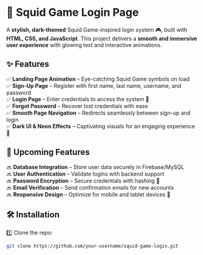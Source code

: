 # 🦑 Squid Game Login Page  

A **stylish, dark-themed** Squid Game-inspired login system 🎮, built with **HTML, CSS, and JavaScript**. This project delivers a **smooth and immersive user experience** with glowing text and interactive animations.  

## ✨ Features  

✅ **Landing Page Animation** – Eye-catching Squid Game symbols on load  
✅ **Sign-Up Page** – Register with first name, last name, username, and password  
✅ **Login Page** – Enter credentials to access the system 🔐  
✅ **Forgot Password** – Recover lost credentials with ease  
✅ **Smooth Page Navigation** – Redirects seamlessly between sign-up and login  
✅ **Dark UI & Neon Effects** – Captivating visuals for an engaging experience 🎨  

## 🚀 Upcoming Features  

🔜 **Database Integration** – Store user data securely in Firebase/MySQL  
🔜 **User Authentication** – Validate logins with backend support  
🔜 **Password Encryption** – Secure credentials with hashing 🔑  
🔜 **Email Verification** – Send confirmation emails for new accounts  
🔜 **Responsive Design** – Optimize for mobile and tablet devices 📱  

## 🛠 Installation  

1️⃣ Clone the repo:  
   ```bash
   git clone https://github.com/your-username/squid-game-login.git
